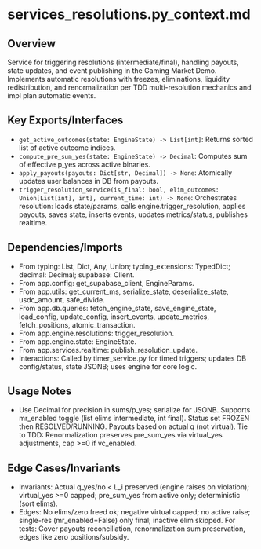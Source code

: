 # services_resolutions.py_context.md

## Overview
Service for triggering resolutions (intermediate/final), handling payouts, state updates, and event publishing in the Gaming Market Demo. Implements automatic resolutions with freezes, eliminations, liquidity redistribution, and renormalization per TDD multi-resolution mechanics and impl plan automatic events.

## Key Exports/Interfaces
- `get_active_outcomes(state: EngineState) -> List[int]`: Returns sorted list of active outcome indices.
- `compute_pre_sum_yes(state: EngineState) -> Decimal`: Computes sum of effective p_yes across active binaries.
- `apply_payouts(payouts: Dict[str, Decimal]) -> None`: Atomically updates user balances in DB from payouts.
- `trigger_resolution_service(is_final: bool, elim_outcomes: Union[List[int], int], current_time: int) -> None`: Orchestrates resolution: loads state/params, calls engine.trigger_resolution, applies payouts, saves state, inserts events, updates metrics/status, publishes realtime.

## Dependencies/Imports
- From typing: List, Dict, Any, Union; typing_extensions: TypedDict; decimal: Decimal; supabase: Client.
- From app.config: get_supabase_client, EngineParams.
- From app.utils: get_current_ms, serialize_state, deserialize_state, usdc_amount, safe_divide.
- From app.db.queries: fetch_engine_state, save_engine_state, load_config, update_config, insert_events, update_metrics, fetch_positions, atomic_transaction.
- From app.engine.resolutions: trigger_resolution.
- From app.engine.state: EngineState.
- From app.services.realtime: publish_resolution_update.
- Interactions: Called by timer_service.py for timed triggers; updates DB config/status, state JSONB; uses engine for core logic.

## Usage Notes
- Use Decimal for precision in sums/p_yes; serialize for JSONB. Supports mr_enabled toggle (list elims intermediate, int final). Status set FROZEN then RESOLVED/RUNNING. Payouts based on actual q (not virtual). Tie to TDD: Renormalization preserves pre_sum_yes via virtual_yes adjustments, cap >=0 if vc_enabled.

## Edge Cases/Invariants
- Invariants: Actual q_yes/no < L_i preserved (engine raises on violation); virtual_yes >=0 capped; pre_sum_yes from active only; deterministic (sort elims).
- Edges: No elims/zero freed ok; negative virtual capped; no active raise; single-res (mr_enabled=False) only final; inactive elim skipped. For tests: Cover payouts reconciliation, renormalization sum preservation, edges like zero positions/subsidy.